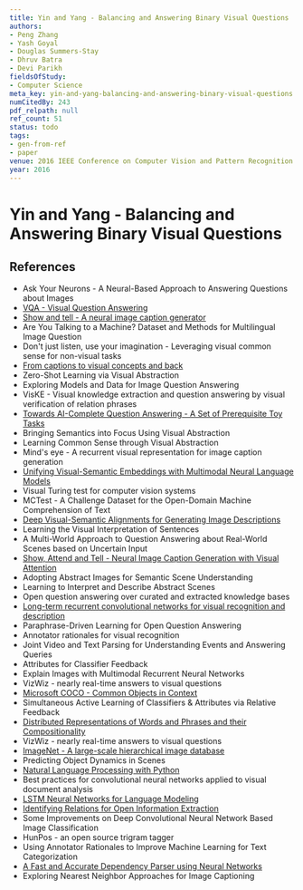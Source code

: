 ```yaml
---
title: Yin and Yang - Balancing and Answering Binary Visual Questions
authors:
- Peng Zhang
- Yash Goyal
- Douglas Summers-Stay
- Dhruv Batra
- Devi Parikh
fieldsOfStudy:
- Computer Science
meta_key: yin-and-yang-balancing-and-answering-binary-visual-questions
numCitedBy: 243
pdf_relpath: null
ref_count: 51
status: todo
tags:
- gen-from-ref
- paper
venue: 2016 IEEE Conference on Computer Vision and Pattern Recognition (CVPR)
year: 2016
---
```


# Yin and Yang - Balancing and Answering Binary Visual Questions

## References

- Ask Your Neurons - A Neural-Based Approach to Answering Questions about Images
- [VQA - Visual Question Answering](./vqa-visual-question-answering.md)
- [Show and tell - A neural image caption generator](./show-and-tell-a-neural-image-caption-generator.md)
- Are You Talking to a Machine? Dataset and Methods for Multilingual Image Question
- Don't just listen, use your imagination - Leveraging visual common sense for non-visual tasks
- [From captions to visual concepts and back](./from-captions-to-visual-concepts-and-back.md)
- Zero-Shot Learning via Visual Abstraction
- Exploring Models and Data for Image Question Answering
- VisKE - Visual knowledge extraction and question answering by visual verification of relation phrases
- [Towards AI-Complete Question Answering - A Set of Prerequisite Toy Tasks](./towards-ai-complete-question-answering-a-set-of-prerequisite-toy-tasks.md)
- Bringing Semantics into Focus Using Visual Abstraction
- Learning Common Sense through Visual Abstraction
- Mind's eye - A recurrent visual representation for image caption generation
- [Unifying Visual-Semantic Embeddings with Multimodal Neural Language Models](./unifying-visual-semantic-embeddings-with-multimodal-neural-language-models.md)
- Visual Turing test for computer vision systems
- MCTest - A Challenge Dataset for the Open-Domain Machine Comprehension of Text
- [Deep Visual-Semantic Alignments for Generating Image Descriptions](./deep-visual-semantic-alignments-for-generating-image-descriptions.md)
- Learning the Visual Interpretation of Sentences
- A Multi-World Approach to Question Answering about Real-World Scenes based on Uncertain Input
- [Show, Attend and Tell - Neural Image Caption Generation with Visual Attention](./show-attend-and-tell-neural-image-caption-generation-with-visual-attention.md)
- Adopting Abstract Images for Semantic Scene Understanding
- Learning to Interpret and Describe Abstract Scenes
- Open question answering over curated and extracted knowledge bases
- [Long-term recurrent convolutional networks for visual recognition and description](./long-term-recurrent-convolutional-networks-for-visual-recognition-and-description.md)
- Paraphrase-Driven Learning for Open Question Answering
- Annotator rationales for visual recognition
- Joint Video and Text Parsing for Understanding Events and Answering Queries
- Attributes for Classifier Feedback
- Explain Images with Multimodal Recurrent Neural Networks
- VizWiz - nearly real-time answers to visual questions
- [Microsoft COCO - Common Objects in Context](./microsoft-coco-common-objects-in-context.md)
- Simultaneous Active Learning of Classifiers &amp; Attributes via Relative Feedback
- [Distributed Representations of Words and Phrases and their Compositionality](./distributed-representations-of-words-and-phrases-and-their-compositionality.md)
- VizWiz - nearly real-time answers to visual questions
- [ImageNet - A large-scale hierarchical image database](./imagenet-a-large-scale-hierarchical-image-database.md)
- Predicting Object Dynamics in Scenes
- [Natural Language Processing with Python](./natural-language-processing-with-python.md)
- Best practices for convolutional neural networks applied to visual document analysis
- [LSTM Neural Networks for Language Modeling](./lstm-neural-networks-for-language-modeling.md)
- [Identifying Relations for Open Information Extraction](./identifying-relations-for-open-information-extraction.md)
- Some Improvements on Deep Convolutional Neural Network Based Image Classification
- HunPos - an open source trigram tagger
- Using Annotator Rationales to Improve Machine Learning for Text Categorization
- [A Fast and Accurate Dependency Parser using Neural Networks](./a-fast-and-accurate-dependency-parser-using-neural-networks.md)
- Exploring Nearest Neighbor Approaches for Image Captioning
